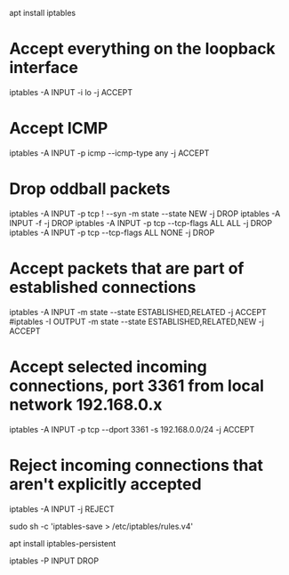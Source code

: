 apt install iptables


# Accept everything on the loopback interface
iptables -A INPUT -i lo -j ACCEPT

# Accept ICMP
iptables -A INPUT -p icmp --icmp-type any -j ACCEPT

# Drop oddball packets
iptables -A INPUT -p tcp ! --syn -m state --state NEW -j DROP
iptables -A INPUT -f -j DROP
iptables -A INPUT -p tcp --tcp-flags ALL ALL -j DROP
iptables -A INPUT -p tcp --tcp-flags ALL NONE -j DROP

# Accept packets that are part of established connections
iptables -A INPUT -m state --state ESTABLISHED,RELATED -j ACCEPT
#iptables -I OUTPUT -m state --state ESTABLISHED,RELATED,NEW -j ACCEPT

# Accept selected incoming connections, port 3361 from local network 192.168.0.x
iptables -A INPUT -p tcp --dport 3361 -s 192.168.0.0/24 -j ACCEPT

 
# Reject incoming connections that aren't explicitly accepted
iptables -A INPUT -j REJECT


sudo sh -c 'iptables-save > /etc/iptables/rules.v4'


apt install iptables-persistent

iptables -P INPUT DROP
